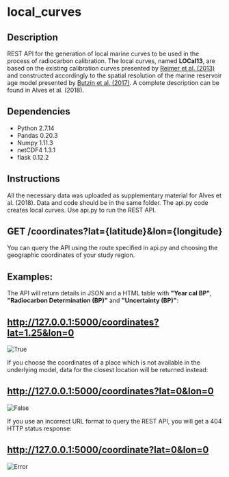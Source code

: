 # local_curves

## Description

REST API for the generation of local marine curves to be used in the process of radiocarbon calibration. The local curves, 
named **LOCal13**, are based on the existing calibration curves presented by [Reimer et al. (2013)](https://journals.uair.arizona.edu/index.php/radiocarbon/article/view/16947) and constructed accordingly 
to the spatial resolution of the marine reservoir age model presented by [Butzin et al. (2017)](http://onlinelibrary.wiley.com/doi/10.1002/2017GL074688/full). 
A complete description can be found in Alves et al. (2018). 

## Dependencies  

* Python 2.7.14
* Pandas 0.20.3
* Numpy  1.11.3 
* netCDF4 1.3.1
* flask   0.12.2

## Instructions 

All the necessary data was uploaded as supplementary material for Alves et al. (2018). Data and code should be in the same folder. The api.py code creates local curves. Use api.py to run the REST API. 

## GET /coordinates?lat={latitude}&lon={longitude}
You can query the API using the route specified in api.py and choosing the geographic coordinates of your study region.

## Examples:

The API will return details in JSON and a HTML table with **"Year cal BP"**, **"Radiocarbon Determination (BP)"** and **"Uncertainty (BP)"**: 

## http://127.0.0.1:5000/coordinates?lat=1.25&lon=0

![True](https://github.com/eduqq/local_curves/Images/true.png)

If you choose the coordinates of a place which is not available in the underlying model, data for the closest location will be returned instead:

## http://127.0.0.1:5000/coordinates?lat=0&lon=0

![False](https://github.com/eduqq/local_curves/Images/false.png)

If you use an incorrect URL format to query the REST API, you will get a 404 HTTP status response:

## http://127.0.0.1:5000/coordinate?lat=0&lon=0

![Error](https://github.com/eduqq/local_curves/Images/error.png)





